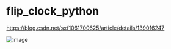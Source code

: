 # flip_clock_python

https://blog.csdn.net/sxf1061700625/article/details/139016247

![image](https://github.com/1061700625/flip_clock_python/assets/31002981/2e0e327a-89a4-46ca-8d78-30281534d811)


